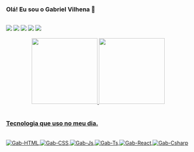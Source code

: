 ### Olá! Eu sou o Gabriel Vilhena 👋


 <br>
<div> 
  <a href="https://instagram.com/gabriel.vilhena3" target="_blank"><img src="https://img.shields.io/badge/-Instagram-%23E4405F?style=for-the-badge&logo=instagram&logoColor=white" target="_blank"></a>
 	<a href="https://www.twitch.tv/gabrielvilhena" target="_blank"><img src="https://img.shields.io/badge/Twitch-9146FF?style=for-the-badge&logo=twitch&logoColor=white" target="_blank"></a>
 <a href="https://discord.gg/wagxzStdcR" target="_blank"><img src="https://img.shields.io/badge/Discord-7289DA?style=for-the-badge&logo=discord&logoColor=white" target="_blank"></a> 
  <a href = "mailto:contatogabriel@gmail.com"><img src="https://img.shields.io/badge/-Gmail-%23333?style=for-the-badge&logo=gmail&logoColor=white" target="_blank"></a>
  <a href="https://www.linkedin.com/in/gabriel-vilhena-9004b5259" target="_blank"><img src="https://img.shields.io/badge/-LinkedIn-%230077B5?style=for-the-badge&logo=linkedin&logoColor=white" target="_blank"></a> 
  <br>
   <br>

</div>


<div align="center">
  <a href="https://github.com/GabrielMonte">
  <img height="180em" src="https://github-readme-stats.vercel.app/api?username=GabrielMonte&show_icons=true&theme=dracula&include_all_commits=true&count_private=true"/>
  <img height="180em" src="https://github-readme-stats.vercel.app/api/top-langs/?username=GabrielMonte&layout=compact&langs_count=7&theme=dracula"/>
</div>
 <br>

### Tecnologia que uso no meu dia.
 <br>
<div style="display: inline_block">

<img align="center" alt="Gab-HTML"  src="https://img.shields.io/badge/HTML5-E34F26?style=for-the-badge&logo=html5&logoColor=white">
<img align="center" alt="Gab-CSS"  src="https://img.shields.io/badge/CSS3-1572B6?style=for-the-badge&logo=css3&logoColor=white">
<img align="center" alt="Gab-Js"  src="https://img.shields.io/badge/JavaScript-F7DF1E?style=for-the-badge&logo=javascript&logoColor=black">
<img align="center" alt="Gab-Ts"  src="https://img.shields.io/badge/TypeScript-007ACC?style=for-the-badge&logo=typescript&logoColor=white">
<img align="center" alt="Gab-React"  src="https://img.shields.io/badge/React-20232A?style=for-the-badge&logo=react&logoColor=61DAFB">
<img align="center" alt="Gab-Csharp"  src="https://img.shields.io/badge/Node.js-43853D?style=for-the-badge&logo=node.js&logoColor=whiteg">

</div>
